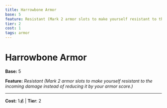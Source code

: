 ```yaml
---
title: Harrowbone Armor
base: 5
feature: Resistant (Mark 2 armor slots to make yourself resistant to the incoming damage instead of reducing it by your armor score.)
tier: 2
cost: 1
tags: armor
---
```

# Harrowbone Armor

**Base:** 5

**Feature:** _Resistant (Mark 2 armor slots to make yourself resistant to the incoming damage instead of reducing it by your armor score.)_

___
**Cost:** 1💰 | **Tier**: 2
